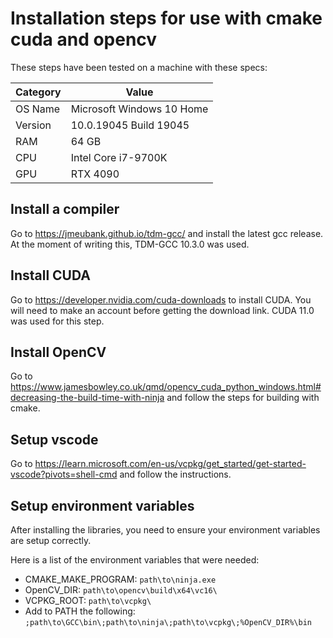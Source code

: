 # Installation steps for use with cmake cuda and opencv

These steps have been tested on a machine with these specs:


| Category | Value                     |
| ---      | ---                       |
| OS Name  | Microsoft Windows 10 Home |
| Version  |	10.0.19045 Build 19045 |
| RAM      | 64 GB                     |
| CPU      | Intel Core i7-9700K       |
| GPU      | RTX 4090                  |

## Install a compiler

Go to https://jmeubank.github.io/tdm-gcc/ and install the latest gcc release. At the moment of writing this, TDM-GCC 10.3.0 was used.

## Install CUDA

Go to https://developer.nvidia.com/cuda-downloads to install CUDA. You will need to make an account before getting the download link. CUDA 11.0 was used for this step.

## Install OpenCV

Go to https://www.jamesbowley.co.uk/qmd/opencv_cuda_python_windows.html#decreasing-the-build-time-with-ninja and follow the steps for building with cmake.

## Setup vscode

Go to https://learn.microsoft.com/en-us/vcpkg/get_started/get-started-vscode?pivots=shell-cmd and follow the instructions.

## Setup environment variables

After installing the libraries, you need to ensure your environment variables are setup correctly.

Here is a list of the environment variables that were needed:
- CMAKE_MAKE_PROGRAM: `path\to\ninja.exe`
- OpenCV_DIR: `path\to\opencv\build\x64\vc16\`
- VCPKG_ROOT: `path\to\vcpkg\`
- Add to PATH the following: `;path\to\GCC\bin\;path\to\ninja\;path\to\vcpkg\;%OpenCV_DIR%\bin`
